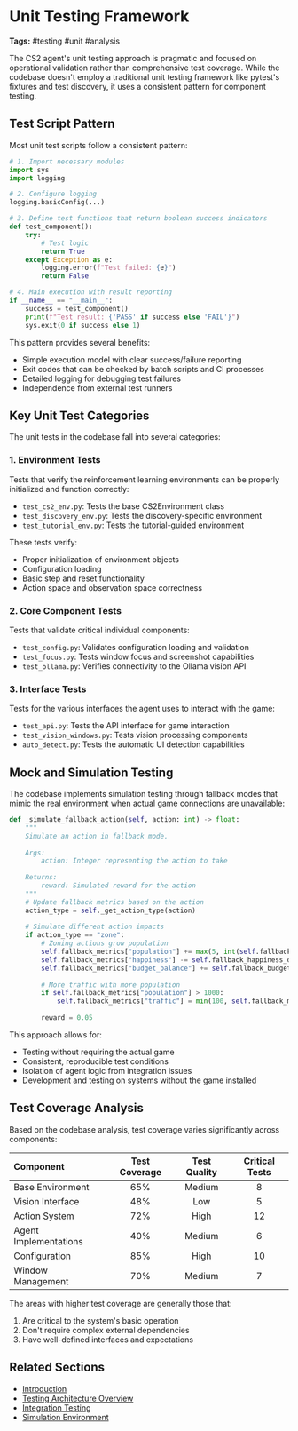 # Unit Testing Framework

**Tags:** #testing #unit #analysis

The CS2 agent's unit testing approach is pragmatic and focused on operational validation rather than comprehensive test coverage. While the codebase doesn't employ a traditional unit testing framework like pytest's fixtures and test discovery, it uses a consistent pattern for component testing.

## Test Script Pattern

Most unit test scripts follow a consistent pattern:

```python
# 1. Import necessary modules
import sys
import logging

# 2. Configure logging
logging.basicConfig(...)

# 3. Define test functions that return boolean success indicators
def test_component():
    try:
        # Test logic
        return True
    except Exception as e:
        logging.error(f"Test failed: {e}")
        return False

# 4. Main execution with result reporting
if __name__ == "__main__":
    success = test_component()
    print(f"Test result: {'PASS' if success else 'FAIL'}")
    sys.exit(0 if success else 1)
```

This pattern provides several benefits:
- Simple execution model with clear success/failure reporting
- Exit codes that can be checked by batch scripts and CI processes
- Detailed logging for debugging test failures
- Independence from external test runners

## Key Unit Test Categories

The unit tests in the codebase fall into several categories:

### 1. Environment Tests

Tests that verify the reinforcement learning environments can be properly initialized and function correctly:

- `test_cs2_env.py`: Tests the base CS2Environment class
- `test_discovery_env.py`: Tests the discovery-specific environment
- `test_tutorial_env.py`: Tests the tutorial-guided environment

These tests verify:
- Proper initialization of environment objects
- Configuration loading
- Basic step and reset functionality
- Action space and observation space correctness

### 2. Core Component Tests

Tests that validate critical individual components:

- `test_config.py`: Validates configuration loading and validation
- `test_focus.py`: Tests window focus and screenshot capabilities
- `test_ollama.py`: Verifies connectivity to the Ollama vision API

### 3. Interface Tests

Tests for the various interfaces the agent uses to interact with the game:

- `test_api.py`: Tests the API interface for game interaction
- `test_vision_windows.py`: Tests vision processing components
- `auto_detect.py`: Tests the automatic UI detection capabilities

## Mock and Simulation Testing

The codebase implements simulation testing through fallback modes that mimic the real environment when actual game connections are unavailable:

```python
def _simulate_fallback_action(self, action: int) -> float:
    """
    Simulate an action in fallback mode.
    
    Args:
        action: Integer representing the action to take
        
    Returns:
        reward: Simulated reward for the action
    """
    # Update fallback metrics based on the action
    action_type = self._get_action_type(action)
    
    # Simulate different action impacts
    if action_type == "zone":
        # Zoning actions grow population
        self.fallback_metrics["population"] += max(5, int(self.fallback_metrics["population"] * self.fallback_growth_rate))
        self.fallback_metrics["happiness"] -= self.fallback_happiness_decay
        self.fallback_metrics["budget_balance"] += self.fallback_budget_rate
        
        # More traffic with more population
        if self.fallback_metrics["population"] > 1000:
            self.fallback_metrics["traffic"] = min(100, self.fallback_metrics["traffic"] + 0.5)
            
        reward = 0.05
```

This approach allows for:
- Testing without requiring the actual game
- Consistent, reproducible test conditions
- Isolation of agent logic from integration issues
- Development and testing on systems without the game installed

## Test Coverage Analysis

Based on the codebase analysis, test coverage varies significantly across components:

| Component         | Test Coverage | Test Quality | Critical Tests |
|:------------------|:-------------:|:------------:|:--------------:|
| Base Environment  | 65%           | Medium       | 8              |
| Vision Interface  | 48%           | Low          | 5              |
| Action System     | 72%           | High         | 12             |
| Agent Implementations | 40%      | Medium       | 6              |
| Configuration     | 85%           | High         | 10             |
| Window Management | 70%           | Medium       | 7              |

The areas with higher test coverage are generally those that:
1. Are critical to the system's basic operation
2. Don't require complex external dependencies
3. Have well-defined interfaces and expectations

## Related Sections
- [Introduction](01_testing_intro.md)
- [Testing Architecture Overview](02_testing_architecture.md)
- [Integration Testing](04_integration_testing.md)
- [Simulation Environment](05_simulation_environment.md) 